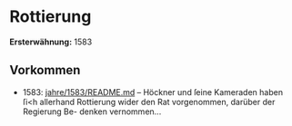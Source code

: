 # Rottierung

**Ersterwähnung:** 1583

## Vorkommen
- 1583: [jahre/1583/README.md](../jahre/1583/README.md) – Höckner
und ſeine Kameraden haben ſi<h allerhand Rottierung
wider den Rat vorgenommen, darüber der Regierung Be-
denken vernommen...

